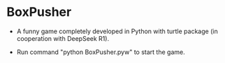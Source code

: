 # BoxPusher

- A funny game completely developed in Python with turtle package (in cooperation with DeepSeek R1).

- Run command "python BoxPusher.pyw" to start the game.
